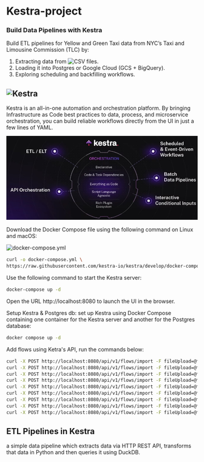 # Kestra-project
### Build Data Pipelines with Kestra
Build ETL pipelines for Yellow and Green Taxi data from NYC’s Taxi and Limousine Commission (TLC) by:

1. Extracting data from ![CSV files](https://github.com/DataTalksClub/nyc-tlc-data/releases).
2. Loading it into Postgres or Google Cloud (GCS + BigQuery).
3. Exploring scheduling and backfilling workflows.


## ![Kestra](https://github.com/kestra-io/kestra) 
Kestra is an all-in-one automation and orchestration platform. By bringing Infrastructure as Code best practices to data, process, and microservice orchestration, you can build reliable workflows directly from the UI in just a few lines of YAML.

![Kestra](/jpg/kestra.jpg)

Download the Docker Compose file using the following command on Linux and macOS:

![docker-compose.yml](https://github.com/kestra-io/kestra/blob/develop/docker-compose.yml)
```bash
curl -o docker-compose.yml \
https://raw.githubusercontent.com/kestra-io/kestra/develop/docker-compose.yml
```
Use the following command to start the Kestra server:

```bash
docker-compose up -d
```
Open the URL http://localhost:8080 to launch the UI in the browser.

Setup Kestra & Postgres db:
set up Kestra using Docker Compose containing one container for the Kestra server and another for the Postgres database:

```bash
docker compose up -d
```

Add flows using Ketra's API, run the commands below:
```bash
curl -X POST http://localhost:8080/api/v1/flows/import -F fileUpload=@flows/01_getting_started_data_pipeline.yaml
curl -X POST http://localhost:8080/api/v1/flows/import -F fileUpload=@flows/02_postgres_taxi.yaml
curl -X POST http://localhost:8080/api/v1/flows/import -F fileUpload=@flows/02_postgres_taxi_scheduled.yaml
curl -X POST http://localhost:8080/api/v1/flows/import -F fileUpload=@flows/03_postgres_dbt.yaml
curl -X POST http://localhost:8080/api/v1/flows/import -F fileUpload=@flows/04_gcp_kv.yaml
curl -X POST http://localhost:8080/api/v1/flows/import -F fileUpload=@flows/05_gcp_setup.yaml
curl -X POST http://localhost:8080/api/v1/flows/import -F fileUpload=@flows/06_gcp_taxi.yaml
curl -X POST http://localhost:8080/api/v1/flows/import -F fileUpload=@flows/06_gcp_taxi_scheduled.yaml
curl -X POST http://localhost:8080/api/v1/flows/import -F fileUpload=@flows/07_gcp_dbt.yaml
```

## ETL Pipelines in Kestra
a simple data pipeline which extracts data via HTTP REST API, transforms that data in Python and then queries it using DuckDB.